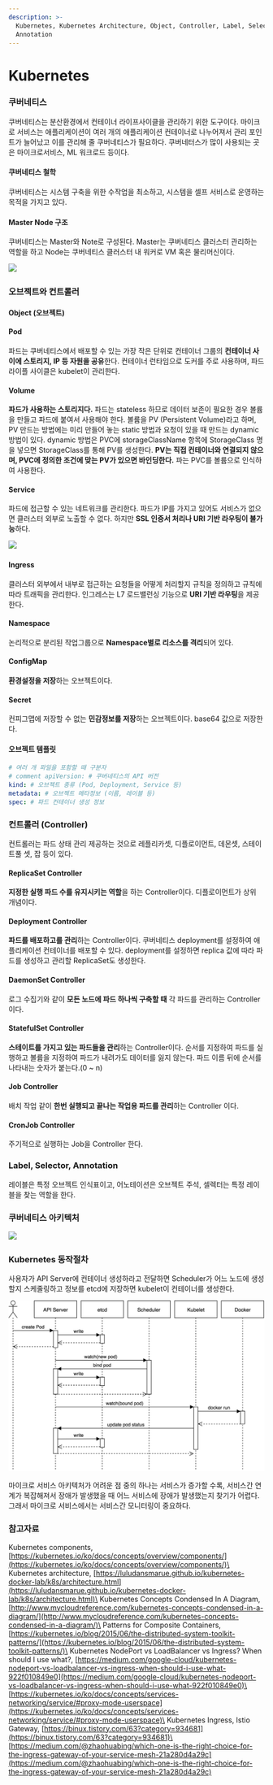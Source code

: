 ```yaml
---
description: >-
  Kubernetes, Kubernetes Architecture, Object, Controller, Label, Selector,
  Annotation
---
```


# Kubernetes

### 쿠버네티스

쿠버네티스는 분산환경에서 컨테이너 라이프사이클을 관리하기 위한 도구이다. 마이크로 서비스는 애플리케이션이 여러 개의 애플리케이션 컨테이너로 나누어져서 관리 포인트가 늘어났고 이를 관리해 줄 쿠버네티스가 필요하다. 쿠버네터스가 많이 사용되는 곳은 마이크로서비스, ML 워크로드 등이다.

#### 쿠버네티스 철학&#x20;

쿠버네티스는 시스템 구축을 위한 수작업을 최소하고, 시스템을 셀프 서비스로 운영하는 목적을 가지고 있다.

#### Master Node 구조&#x20;

쿠버네티스는 Master와 Note로 구성된다. Master는 쿠버네티스 클러스터 관리하는 역할을 하고 Node는 쿠버네티스 클러스터 내 워커로 VM 혹은 물리머신이다.

![](https://lh4.googleusercontent.com/N7V4xSo37cs6goHXXEZKBhE9d91SdfFX0-46Zif6vaEZgFio3uM5i\_xtAw0Fx-tOqgBJssbVIWspGFyK6d38THnSRR8FLJUEOKiHTqnrgXcMJ9W73VvgZd4UcvAJBzk\_meI9f1Iq=w640-h360)

### 오브젝트와 컨트롤러

#### **Object (오브젝트)**

#### Pod

파드는 쿠버네티스에서 배포할 수 있는 가장 작은 단위로 컨테이너 그룹의 **컨테이너 사이에 스토리지, IP 등 자원을 공유**한다. 컨테이너 런타임으로 도커를 주로 사용하며, 파드 라이플 사이클은 kubelet이 관리한다.

#### Volume

**파드가 사용하는 스토리지다.** 파드는 stateless 하므로 데이터 보존이 필요한 경우 볼륨을 만들고 파드에 붙여서 사용해야 한다. 볼륨을 PV (Persistent Volume)라고 하며, PV 만드는 방법에는 미리 만들어 놓는 static 방법과 요청이 있을 때 만드는 dynamic 방법이 있다. dynamic 방법은 PVC에 storageClassName 항목에 StorageClass 명을 넣으면 StorageClass를 통해 PV를 생성한다. **PV는 직접 컨테이너와 연결되지 않으며, PVC에 정의한 조건에 맞는 PV가 있으면 바인딩한다.** 파는 PVC를 볼륨으로 인식하여 사용한다.

#### Service

파드에 접근할 수 있는 네트워크를 관리한다. 파드가 IP를 가지고 있어도 서비스가 없으면 클러스터 외부로 노출할 수 없다.  하지만 **SSL 인증서 처리나 URI 기반 라우팅이 불가능**하다.

![](https://lh3.googleusercontent.com/iJEcNsDn8MYkj8FEQBImN6XdUKp2\_r02BFpL\_cdj0FHwSYif16QXzNcGatNCwUEmqZXfRWu-3KHTOgCMRTL2Dvj5yLtfRPRUW5zLx\_SdWNVFQbshdkT6SQgf-1CYX9YbrwuuHMJj=w640-h213)

#### Ingress

클러스터 외부에서 내부로 접근하는 요청들을 어떻게 처리할지 규칙을 정의하고 규칙에 따라 트래픽을 관리한다. 인그레스는 L7 로드밸런싱 기능으로 **URI 기반 라우팅**을 제공한다.

#### Namespace

논리적으로 분리된 작업그룹으로 **Namespace별로 리소스를 격리**되어 있다.

#### ConfigMap

**환경설정을 저장**하는 오브젝트이다.

#### Secret

컨피그맵에 저장할 수 없는 **민감정보를 저장**하는 오브젝트이다. base64 값으로 저장한다.

#### 오브젝트 템플릿

```yaml
# 여러 개 파일을 포함할 때 구분자
# comment apiVersion: # 쿠버네티스의 API 버전
kind: # 오브젝트 종류 (Pod, Deployment, Service 등)
metadata: # 오브젝트 메타정보 (이름, 레이블 등)
spec: # 파드 컨테이너 생성 정보
```

### **컨트롤러 (Controller)**

컨트롤러는 파드 상태 관리 제공하는 것으로 레플리카셋, 디플로이먼트, 데몬셋, 스테이트풀 셋, 잡 등이 있다.

#### ReplicaSet Controller

**지정한 실행 파드 수를 유지시키는 역할**을 하는 Controller이다. 디플로이먼트가 상위 개념이다.

#### Deployment Controller

**파드를 배포하고를 관리**하는 Controller이다. 쿠버네티스 deployment를 설정하여 애플리케이션 컨테이너를 배포할 수 있다. deployment를 설정하면 replica 값에 따라 파드를 생성하고 관리할 ReplicaSet도 생성한다.

#### DaemonSet Controller

로그 수집기와 같이 **모든 노드에 파드 하나씩 구축할 때** 각 파드를 관리하는 Controller이다.

#### StatefulSet Controller

**스테이트를 가지고 있는 파드들을 관리**하는 Controller이다. 순서를 지정하여 파드를 실행하고 볼륨을 지정하여 파드가 내려가도 데이터를 잃지 않는다. 파드 이름 뒤에 순서를 나타내는 숫자가 붙는다.(0 \~ n)

#### Job Controller

배치 작업 같이 **한번 실행되고 끝나는 작업용 파드를 관리**하는 Controller 이다.

#### CronJob Controller

주기적으로 실행하는 Job을 Controller 한다.

### Label, Selector, Annotation

레이블은 특정 오브젝트 인식표이고, 어노테이션은 오브젝트 주석, 셀렉터는 특정 레이블을 찾는 역할을 한다.

### 쿠버네티스 아키텍처

![](https://lh3.googleusercontent.com/doCy\_9gT\_J5kMrZP6YbgJLmw90XYQGVbcGM2uXyGpVi8wYVDyDofDylZJa9qOjR6mr13BstWsk9K-fc2TkFRkS-h-Oi8T8PvDtSYanoFZZsY0krqTugoaGv5Qe6Dmy5hdoBXt3vY=w640-h495)

### Kubernetes 동작절차

사용자가 API Server에 컨테이너 생성하라고 전달하면 Scheduler가 어느 노드에 생성할지 스케줄링하고 정보를 etcd에 저장하면 kubelet이 컨테이너를 생성한다.

![](<../.gitbook/assets/image (1).png>)

마이크로 서비스 아키텍처가 어려운 점 중의 하나는 서비스가 증가할 수록, 서비스간 연계가 복잡해져서 장애가 발생했을 때 어느 서비스에 장애가 발생했는지 찾기가 어렵다. 그래서 마이크로 서비스에서는 서비스간 모니터링이 중요하다.

### 참고자료

Kubernetes components, [https://kubernetes.io/ko/docs/concepts/overview/components/](https://kubernetes.io/ko/docs/concepts/overview/components/)\
Kubernetes architecture, [https://luludansmarue.github.io/kubernetes-docker-lab/k8s/architecture.html](https://luludansmarue.github.io/kubernetes-docker-lab/k8s/architecture.html)\
Kubernetes Concepts Condensed In A Diagram, [http://www.mycloudreference.com/kubernetes-concepts-condensed-in-a-diagram/](http://www.mycloudreference.com/kubernetes-concepts-condensed-in-a-diagram/)\
Patterns for Composite Containers, [https://kubernetes.io/blog/2015/06/the-distributed-system-toolkit-patterns/](https://kubernetes.io/blog/2015/06/the-distributed-system-toolkit-patterns/)\
Kubernetes NodePort vs LoadBalancer vs Ingress? When should I use what?, [https://medium.com/google-cloud/kubernetes-nodeport-vs-loadbalancer-vs-ingress-when-should-i-use-what-922f010849e0](https://medium.com/google-cloud/kubernetes-nodeport-vs-loadbalancer-vs-ingress-when-should-i-use-what-922f010849e0)\
[https://kubernetes.io/ko/docs/concepts/services-networking/service/#proxy-mode-userspace](https://kubernetes.io/ko/docs/concepts/services-networking/service/#proxy-mode-userspace)\
Kubernetes Ingress, Istio Gateway, [https://binux.tistory.com/63?category=934681](https://binux.tistory.com/63?category=934681)\
[https://medium.com/@zhaohuabing/which-one-is-the-right-choice-for-the-ingress-gateway-of-your-service-mesh-21a280d4a29c](https://medium.com/@zhaohuabing/which-one-is-the-right-choice-for-the-ingress-gateway-of-your-service-mesh-21a280d4a29c)
